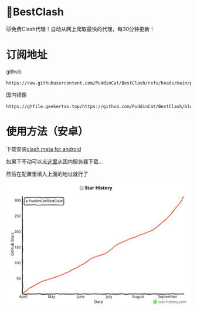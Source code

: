# 🚀BestClash

🐱免费Clash代理！自动从网上爬取最快的代理，每30分钟更新！

# 订阅地址

github

```text
https://raw.githubusercontent.com/PuddinCat/BestClash/refs/heads/main/proxies.yaml
```

国内镜像

```text
https://ghfile.geekertao.top/https://github.com/PuddinCat/BestClash/blob/main/proxies.yaml
```

# 使用方法（安卓）

下载安装[clash meta for android](https://github.com/MetaCubeX/ClashMetaForAndroid/releases)

如果下不动可以点[这里](https://ghfile.geekertao.top/https://github.com/MetaCubeX/ClashMetaForAndroid/releases/download/v2.11.7/cmfa-2.11.7-meta-universal-release.apk)从国内服务器下载...

然后在配置里填入上面的地址就行了

[![Star History Chart](./stars.svg)](https://www.star-history.com/#PuddinCat/BestClash&Date)
